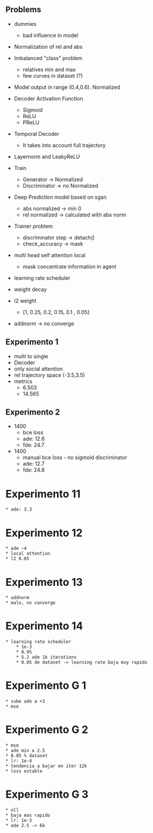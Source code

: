 ## Problems
* dummies
    * bad influence in model
* Normalization of rel and abs
* Imbalanced "class" problem
    * relatives min and max
    * few curves in dataset (?)
* Model output in range (0.4,0.6). Normalized
* Decoder Activation Function
    * Sigmoid
    * ReLU
    * PReLU
* Temporal Decoder
    * It takes into account full trajectory
* Layernorm and LeakyReLU 
* Train
    * Generator -> Normalized
    * Discriminator -> no Normalized
* Deep Prediction model based on sgan
    * abs normalized -> min 0
    * rel normalized -> calculated with abs norm
* Trainer problem
    * discriminator step -> detach()
    * check_accuracy -> mask

* multi head self attention local
    * mask concentrate information in agent
* learning rate scheduler
* weight decay
* l2 weight
    * [1, 0.25, 0.2, 0.15, 0.1 , 0.05]
* addnorm -> no converge

## Experimento 1
* multi to single
* Decoder
* only social attention
* rel trajectory space (-3.5,3.5)
* metrics
    * 6.503
    * 14.565

## Experimento 2
* 1400
    * bce loss
    * ade: 12.6
    * fde: 24.7
* 1400
    * manual bce loss - no sigmoid discriminator
    * ade: 12.7
    * fde: 24.8

# Experimento 11
    * ade: 3.3

# Experimento 12
    * ade ~4
    * local attention
    * l2 0.05

# Experimento 13
    * addnorm
    * malo, no converge

# Experimento 14
    * learning rate scheduler
        * 1e-3
        * 0.95
        * 5.2 ade 1k iterations
        * 0.05 de dataset -> learning rate baja muy rapido

# Experimento G 1
    * sube ade a +3
    * mse

# Experimento G 2
    * mse
    * ade min a 2.5
    * 0.05 % dataset
    * lr: 1e-4
    * tendencia a bajar en iter 12k
    * loss estable

# Experimento G 3
    * nll
    * baja mas rapido
    * lr: 1e-3
    * ade 2.5 -> 6k